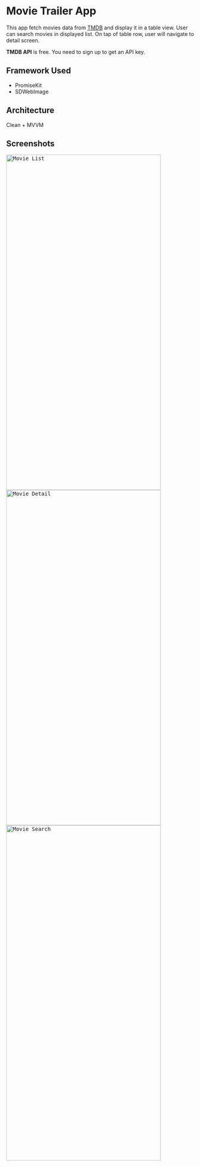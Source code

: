 # Movie Trailer App
This app fetch movies data from [TMDB](https://www.themoviedb.org) and display it in a table view.
User can search movies in displayed list. On tap of table row, user will navigate to detail screen.

**TMDB API** is free. You need to sign up to get an API key.

## Framework Used

* PromiseKit
* SDWebImage


## Architecture  
Clean + MVVM

## Screenshots

<p float="left">
<kbd>
<img src="https://user-images.githubusercontent.com/4839453/179341120-f8535b5d-d03d-4920-bdb5-78770e92c582.png" alt="Movie List" title="Movie List" width="414" height="896">
</kbd>

<kbd>
<img src="https://user-images.githubusercontent.com/4839453/179341116-593e4cf4-7c77-4519-a8e9-d5d17f21d3e5.png" alt="Movie Detail" title="Movie Detail" width="414" height="896">
</kbd>

<kbd>
<img src="https://user-images.githubusercontent.com/4839453/179341119-19c66491-2436-45ed-aa25-cde8f8ac3646.png" alt="Movie Search" title="Movie Search" width="414" height="896">
</kbd>

</p>
